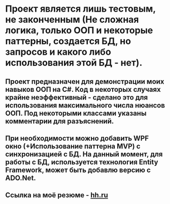 # Проект является лишь тестовым, не законченным (Не сложная логика, только ООП и некоторые паттерны, создается БД, но запросов и какого либо использования этой БД - нет).
## Проект предназначен для демонстрации моих навыков ООП на C#. Код в некоторых случаях крайне неэффективный - сделано это для использования максимального числа нюансов ООП. Под некоторыми классами указаны комментарии для разъяснений.
## При необходимости можно добавить WPF окно (+Использование паттерна MVP) с синхронизацией с БД. На данный момент, для работы с БД, используется технология Entity Framework, может быть добавлю версию с ADO.Net.
## Ссылка на моё резюме - [hh.ru](https://hh.ru/resume/55e786a3ff0cce6d820039ed1f62704a426465)
